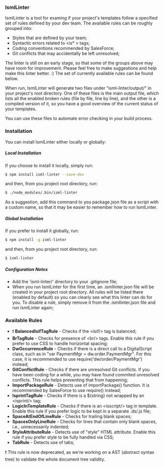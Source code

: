 ### IsmlLinter
IsmlLinter is a tool for examing if your project's templates follow a specified set of rules defined by your dev team. The available rules can be roughly grouped into: 

 - Styles that are defined by your team;
 - Syntactic errors related to &lt;is* > tags;
 - Coding conventions recommended by SalesForce;
 - Git conflicts that may accidentally be left unresolved;

The linter is still on an early stage, so that some of the groups above may have room for improvement. Please feel free to make suggestions and help make this linter better. :) The set of currently available rules can be found below.

When run, IsmlLinter will generate two files under "isml-linter/output/" in your project's root directory. One of these files is the main output file, which lists all the enabled broken rules (file by file, line by line), and the other is a compiled version of it, so you have a good overview of the current status of your templates.

You can use these files to automate error checking in your build process.

### Installation

You can install IsmlLinter either locally or globally:

##### Local Installation
If you choose to install it locally, simply run:

```sh
$ npm install isml-linter --save-dev
```

and then, from you project root directory, run:

```sh
$ ./node_modules/.bin/isml-linter
```

As a suggestion, add this command to you package.json file as a script with a custom name, so that it may be easier to remember how to run IsmlLinter.

##### Global Installation
If you prefer to install it globally, run:

```sh
$ npm install -g isml-linter
```

and then, from you project root directory, run:

```sh
$ isml-linter
```

##### Configuration Notes

- Add the 'isml-linter/' directory to your .gitignore file;
- When you run IsmlLinter for the first time, an .ismllinter.json file will be created in your project root directory. All rules will be listed there (enabled by default) so you can clearly see what this linter can do for you. To disable a rule, simply remove it from the .ismllinter.json file and run IsmlLinter again;

### Available Rules

- :exclamation: **BalancedIsifTagRule** - Checks if the &lt;isif/> tag is balanced;
- **BrTagRule** - Checks for presence of &lt;br/> tags. Enable this rule if you prefer to use CSS to handle horizontal spacing;
- **DwOccurrenceRule** - Checks if there is a direct call to a DigitalScript class, such as in "var PaymentMgr = dw.order.PaymentMgr". For this case, it is recommended to use require('dw/order/PaymentMgr') instead;
- **GitConflictRule** - Checks if there are unresolved Git conflicts. If you have been coding for a while, you may have found commited unresolved conflicts. This rule helps preventing that from happening;
- **ImportPackageRule** - Detects use of importPackage() function. It is recommended by SalesForce to use require() instead;
- **IsprintTagRule** - Checks if there is a ${string} not wrapped by an &lt;isprint/> tag;
- **LogicInTemplateRule** - Checks if there is an &lt;isscript/> tag in template. Enable this rule if you prefer logic to be kept in a separate .ds/.js file; 
- **SpaceAtEndOfLineRule** - Checks for trailing blank spaces;
- **SpacesOnlyLineRule** - Checks for lines that contain only blank spaces, i.e., unnecessarily indented;
- **StyleAttributeRule** - Detects use of "style" HTML attribute. Enable this rule if you prefer style to be fully handled via CSS;
- **TabRule** - Detects use of tabs;

:exclamation: This rule is now deprecated, as we're working on a AST (abstract syntax tree) to validate the whole document tree validity.